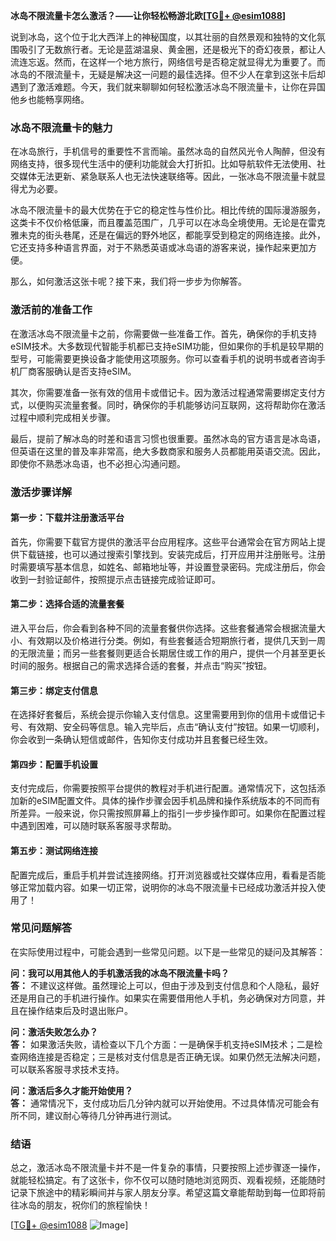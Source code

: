 **冰岛不限流量卡怎么激活？——让你轻松畅游北欧[[TG💪+ @esim1088](https://t.me/s/esim1088)]**

说到冰岛，这个位于北大西洋上的神秘国度，以其壮丽的自然景观和独特的文化氛围吸引了无数旅行者。无论是蓝湖温泉、黄金圈，还是极光下的奇幻夜景，都让人流连忘返。然而，在这样一个地方旅行，网络信号是否稳定就显得尤为重要了。而冰岛的不限流量卡，无疑是解决这一问题的最佳选择。但不少人在拿到这张卡后却遇到了激活难题。今天，我们就来聊聊如何轻松激活冰岛不限流量卡，让你在异国他乡也能畅享网络。

### 冰岛不限流量卡的魅力

在冰岛旅行，手机信号的重要性不言而喻。虽然冰岛的自然风光令人陶醉，但没有网络支持，很多现代生活中的便利功能就会大打折扣。比如导航软件无法使用、社交媒体无法更新、紧急联系人也无法快速联络等。因此，一张冰岛不限流量卡就显得尤为必要。

冰岛不限流量卡的最大优势在于它的稳定性与性价比。相比传统的国际漫游服务，这类卡不仅价格低廉，而且覆盖范围广，几乎可以在冰岛全境使用。无论是在雷克雅未克的街头巷尾，还是在偏远的野外地区，都能享受到稳定的网络连接。此外，它还支持多种语言界面，对于不熟悉英语或冰岛语的游客来说，操作起来更加方便。

那么，如何激活这张卡呢？接下来，我们将一步步为你解答。

### 激活前的准备工作

在激活冰岛不限流量卡之前，你需要做一些准备工作。首先，确保你的手机支持eSIM技术。大多数现代智能手机都已支持eSIM功能，但如果你的手机是较早期的型号，可能需要更换设备才能使用这项服务。你可以查看手机的说明书或者咨询手机厂商客服确认是否支持eSIM。

其次，你需要准备一张有效的信用卡或借记卡。因为激活过程通常需要绑定支付方式，以便购买流量套餐。同时，确保你的手机能够访问互联网，这将帮助你在激活过程中顺利完成相关步骤。

最后，提前了解冰岛的时差和语言习惯也很重要。虽然冰岛的官方语言是冰岛语，但英语在这里的普及率非常高，绝大多数商家和服务人员都能用英语交流。因此，即使你不熟悉冰岛语，也不必担心沟通问题。

### 激活步骤详解

#### 第一步：下载并注册激活平台

首先，你需要下载官方提供的激活平台应用程序。这些平台通常会在官方网站上提供下载链接，也可以通过搜索引擎找到。安装完成后，打开应用并注册账号。注册时需要填写基本信息，如姓名、邮箱地址等，并设置登录密码。完成注册后，你会收到一封验证邮件，按照提示点击链接完成验证即可。

#### 第二步：选择合适的流量套餐

进入平台后，你会看到各种不同的流量套餐供你选择。这些套餐通常会根据流量大小、有效期以及价格进行分类。例如，有些套餐适合短期旅行者，提供几天到一周的无限流量；而另一些套餐则更适合长期居住或工作的用户，提供一个月甚至更长时间的服务。根据自己的需求选择合适的套餐，并点击“购买”按钮。

#### 第三步：绑定支付信息

在选择好套餐后，系统会提示你输入支付信息。这里需要用到你的信用卡或借记卡号、有效期、安全码等信息。输入完毕后，点击“确认支付”按钮。如果一切顺利，你会收到一条确认短信或邮件，告知你支付成功并且套餐已经生效。

#### 第四步：配置手机设置

支付完成后，你需要按照平台提供的教程对手机进行配置。通常情况下，这包括添加新的eSIM配置文件。具体的操作步骤会因手机品牌和操作系统版本的不同而有所差异。一般来说，你只需按照屏幕上的指引一步步操作即可。如果你在配置过程中遇到困难，可以随时联系客服寻求帮助。

#### 第五步：测试网络连接

配置完成后，重启手机并尝试连接网络。打开浏览器或社交媒体应用，看看是否能够正常加载内容。如果一切正常，说明你的冰岛不限流量卡已经成功激活并投入使用了！

### 常见问题解答

在实际使用过程中，可能会遇到一些常见问题。以下是一些常见的疑问及其解答：

**问：我可以用其他人的手机激活我的冰岛不限流量卡吗？**  
**答：** 不建议这样做。虽然理论上可以，但由于涉及到支付信息和个人隐私，最好还是用自己的手机进行操作。如果实在需要借用他人手机，务必确保对方同意，并且在操作结束后及时退出账户。

**问：激活失败怎么办？**  
**答：** 如果激活失败，请检查以下几个方面：一是确保手机支持eSIM技术；二是检查网络连接是否稳定；三是核对支付信息是否正确无误。如果仍然无法解决问题，可以联系客服寻求技术支持。

**问：激活后多久才能开始使用？**  
**答：** 通常情况下，支付成功后几分钟内就可以开始使用。不过具体情况可能会有所不同，建议耐心等待几分钟再进行测试。

### 结语

总之，激活冰岛不限流量卡并不是一件复杂的事情，只要按照上述步骤逐一操作，就能轻松搞定。有了这张卡，你不仅可以随时随地浏览网页、观看视频，还能随时记录下旅途中的精彩瞬间并与家人朋友分享。希望这篇文章能帮助到每一位即将前往冰岛的朋友，祝你们的旅程愉快！

[[TG💪+ @esim1088](https://t.me/s/esim1088) ![Image](https://i.postimg.cc/4NQfJmqS/Snipaste-2025-05-13-00-14-12.png)]
